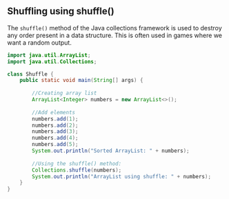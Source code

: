 ## Shuffling using shuffle()

The `shuffle()` method of the Java collections framework is used to destroy any order present in a data structure. This is often used in games where we want a random output.

```java
import java.util.ArrayList;
import java.util.Collections;

class Shuffle {
    public static void main(String[] args) {
        
        //Creating array list
        ArrayList<Integer> numbers = new ArrayList<>();
        
        //Add elements
        numbers.add(1);
        numbers.add(2);
        numbers.add(3);
        numbers.add(4);
        numbers.add(5);
        System.out.println("Sorted ArrayList: " + numbers);
        
        //Using the shuffle() method:
        Collections.shuffle(numbers);
        System.out.println("ArrayList using shuffle: " + numbers);
    }
}
```

